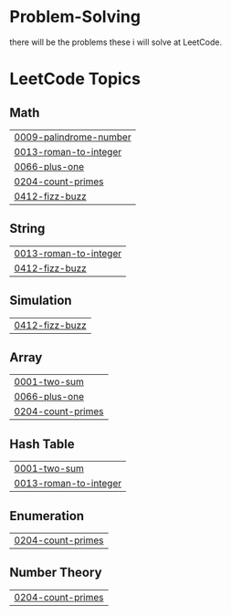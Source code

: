 # Problem-Solving
there will be the problems these i will solve at LeetCode.

<!---LeetCode Topics Start-->
# LeetCode Topics
## Math
|  |
| ------- |
| [0009-palindrome-number](https://github.com/Aya-Mohamed80/Problem-Solving/tree/master/0009-palindrome-number) |
| [0013-roman-to-integer](https://github.com/Aya-Mohamed80/Problem-Solving/tree/master/0013-roman-to-integer) |
| [0066-plus-one](https://github.com/Aya-Mohamed80/Problem-Solving/tree/master/0066-plus-one) |
| [0204-count-primes](https://github.com/Aya-Mohamed80/Problem-Solving/tree/master/0204-count-primes) |
| [0412-fizz-buzz](https://github.com/Aya-Mohamed80/Problem-Solving/tree/master/0412-fizz-buzz) |
## String
|  |
| ------- |
| [0013-roman-to-integer](https://github.com/Aya-Mohamed80/Problem-Solving/tree/master/0013-roman-to-integer) |
| [0412-fizz-buzz](https://github.com/Aya-Mohamed80/Problem-Solving/tree/master/0412-fizz-buzz) |
## Simulation
|  |
| ------- |
| [0412-fizz-buzz](https://github.com/Aya-Mohamed80/Problem-Solving/tree/master/0412-fizz-buzz) |
## Array
|  |
| ------- |
| [0001-two-sum](https://github.com/Aya-Mohamed80/Problem-Solving/tree/master/0001-two-sum) |
| [0066-plus-one](https://github.com/Aya-Mohamed80/Problem-Solving/tree/master/0066-plus-one) |
| [0204-count-primes](https://github.com/Aya-Mohamed80/Problem-Solving/tree/master/0204-count-primes) |
## Hash Table
|  |
| ------- |
| [0001-two-sum](https://github.com/Aya-Mohamed80/Problem-Solving/tree/master/0001-two-sum) |
| [0013-roman-to-integer](https://github.com/Aya-Mohamed80/Problem-Solving/tree/master/0013-roman-to-integer) |
## Enumeration
|  |
| ------- |
| [0204-count-primes](https://github.com/Aya-Mohamed80/Problem-Solving/tree/master/0204-count-primes) |
## Number Theory
|  |
| ------- |
| [0204-count-primes](https://github.com/Aya-Mohamed80/Problem-Solving/tree/master/0204-count-primes) |
<!---LeetCode Topics End-->